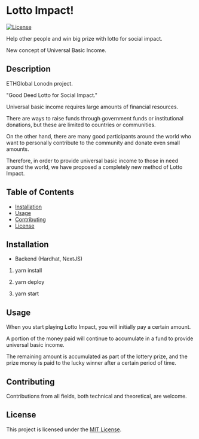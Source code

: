 # Lotto Impact!



[![License](https://img.shields.io/badge/license-MIT-blue.svg)](LICENSE)

Help other people and win big prize with lotto for social impact. 

New concept of Universal Basic Income.

## Description

ETHGlobal Lonodn project.

"Good Deed Lotto for Social Impact."


Universal basic income requires large amounts of financial resources.

There are ways to raise funds through government funds or institutional donations, but these are limited to countries or communities.

On the other hand, there are many good participants around the world who want to personally contribute to the community and donate even small amounts.

Therefore, in order to provide universal basic income to those in need around the world, we have proposed a completely new method of Lotto Impact.


## Table of Contents

- [Installation](#installation)
- [Usage](#usage)
- [Contributing](#contributing)
- [License](#license)

## Installation

- Backend (Hardhat, NextJS)

1. yarn install

2. yarn deploy

3. yarn start


## Usage

When you start playing Lotto Impact, you will initially pay a certain amount.

A portion of the money paid will continue to accumulate in a fund to provide universal basic income.

The remaining amount is accumulated as part of the lottery prize, and the prize money is paid to the lucky winner after a certain period of time.



## Contributing

Contributions from all fields, both technical and theoretical, are welcome.

## License

This project is licensed under the [MIT License](LICENSE).

